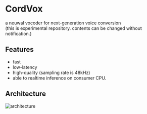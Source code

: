 # CordVox
a neuwal vocoder for next-generation voice conversion  
(this is experimental repository. contents can be changed without notification.)

## Features
- fast
- low-latency
- high-quality (sampling rate is 48kHz)
- able to realtime inference on consumer CPU.

## Architecture
![architecture](https://github.com/uthree/zvc/blob/main/documents/images/architecture.png)
